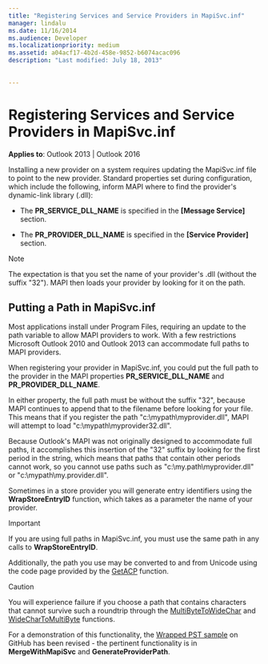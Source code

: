 ```yaml
---
title: "Registering Services and Service Providers in MapiSvc.inf"
manager: lindalu
ms.date: 11/16/2014
ms.audience: Developer
ms.localizationpriority: medium
ms.assetid: a04acf17-4b2d-458e-9852-b6074acac096
description: "Last modified: July 18, 2013"
 
 
---
```


# Registering Services and Service Providers in MapiSvc.inf

 
  
**Applies to**: Outlook 2013 | Outlook 2016 
  
Installing a new provider on a system requires updating the MapiSvc.inf file to point to the new provider. Standard properties set during configuration, which include the following, inform MAPI where to find the provider's dynamic-link library (.dll):
  
- The **PR_SERVICE_DLL_NAME** is specified in the **[Message Service]** section. 
    
- The **PR_PROVIDER_DLL_NAME** is specified in the **[Service Provider]** section. 
    
> [!NOTE]
> The expectation is that you set the name of your provider's .dll (without the suffix "32"). MAPI then loads your provider by looking for it on the path. 
  
## Putting a Path in MapiSvc.inf

Most applications install under Program Files, requiring an update to the path variable to allow MAPI providers to work. With a few restrictions Microsoft Outlook 2010 and Outlook 2013 can accommodate full paths to MAPI providers.
  
When registering your provider in MapiSvc.inf, you could put the full path to the provider in the MAPI properties **PR_SERVICE_DLL_NAME** and **PR_PROVIDER_DLL_NAME**.
  
In either property, the full path must be without the suffix "32", because MAPI continues to append that to the filename before looking for your file. This means that if you register the path "c:\mypath\myprovider.dll", MAPI will attempt to load "c:\mypath\myprovider32.dll".
  
Because Outlook's MAPI was not originally designed to accommodate full paths, it accomplishes this insertion of the "32" suffix by looking for the first period in the string, which means that paths that contain other periods cannot work, so you cannot use paths such as "c:\my.path\myprovider.dll" or "c:\mypath\my.provider.dll".
  
Sometimes in a store provider you will generate entry identifiers using the **WrapStoreEntryID** function, which takes as a parameter the name of your provider. 
  
> [!IMPORTANT]
> If you are using full paths in MapiSvc.inf, you must use the same path in any calls to **WrapStoreEntryID**. 
  
Additionally, the path you use may be converted to and from Unicode using the code page provided by the [GetACP](https://msdn.microsoft.com/library/windows/desktop/dd318070%28v=vs.85%29.aspx/) function. 
  
> [!CAUTION]
> You will experience failure if you choose a path that contains characters that cannot survive such a roundtrip through the [MultiByteToWideChar](https://msdn.microsoft.com/library/windows/desktop/dd319072%28v=vs.85%29.aspx/) and [WideCharToMultiByte](https://msdn.microsoft.com/library/windows/desktop/dd374130%28v=vs.85%29.aspx/) functions. 
  
For a demonstration of this functionality, the [Wrapped PST sample](https://github.com/stephenegriffin/Outlook2010CodeSamples) on GitHub has been revised - the pertinent functionality is in **MergeWithMapiSvc** and **GenerateProviderPath**.
  

